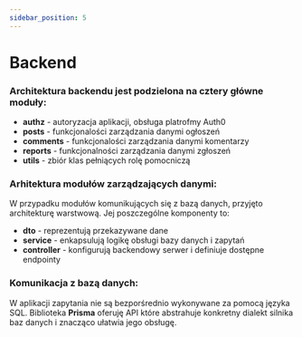 ```yaml
---
sidebar_position: 5
---
```


# Backend

### Architektura backendu jest podzielona na cztery główne moduły:
- **authz** - autoryzacja aplikacji, obsługa platrofmy Auth0
- **posts** - funkcjonalości zarządzania danymi ogłoszeń
- **comments** - funkcjonalości zarządzania danymi komentarzy
- **reports** - funkcjonalności zarządzania danymi zgłoszeń
- **utils** - zbiór klas pełniących rolę pomocniczą

### Arhitektura modułów zarządzających danymi:
W przypadku modułów komunikujących się z bazą danych, przyjęto architekturę warstwową. Jej poszczególne komponenty to:
- **dto** - reprezentują przekazywane dane
- **service** - enkapsulują logikę obsługi bazy danych i zapytań
- **controller** - konfigurują backendowy serwer i definiuje dostępne endpointy

### Komunikacja z bazą danych:
W aplikacji zapytania nie są bezporśrednio wykonywane za pomocą języka SQL. Biblioteka **Prisma** oferuję API które abstrahuje konkretny dialekt silnika baz danych i znacząco ułatwia jego obsługę.

